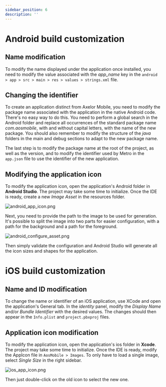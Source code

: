 ```yaml
---
sidebar_position: 6
description: ''
---
```


# Android build customization

## Name modification

To modify the name displayed under the application once installed, you need to modify the value associated with the _app_name_ key in the `android > app > src > main > res > values > strings.xml` file.

## Changing the identifier

To create an application distinct from Axelor Mobile, you need to modify the package name associated with the application in the native Android code. There's no easy way to do this. You need to perform a global search in the Android folder and replace all occurrences of the standard package name _com.aosmobile_, with and without capital letters, with the name of the new package. You should also remember to modify the structure of the _java_ folders in the main and debug sections to adapt to the new package name.

The last step is to modify the package name at the root of the project, as well as the version, and to modify the identifier used by Metro in the `app.json` file to use the identifier of the new application.

## Modifying the application icon

To modify the application icon, open the application's Android folder in **Android Studio**. The project may take some time to initialize. Once the IDE is ready, create a new _Image Asset_ in the resources folder.

![android_app_icon.png](/img/en/android_app_icon.png)

Next, you need to provide the path to the image to be used for generation. It's possible to split the image into two parts for easier configuration, with a path for the background and a path for the foreground.

![android_configure_asset.png](/img/en/android_configure_asset.png)

Then simply validate the configuration and Android Studio will generate all the icon sizes and shapes for the application.

# iOS build customization

## Name and ID modification

To change the name or identifier of an iOS application, use XCode and open the application's General tab. In the _identity_ panel, modify the _Display Name_ and/or _Bundle Identifier_ with the desired values. The changes should then appear in the `Info.plist` and `project.pbxproj` files.

## Application icon modification

To modify the application icon, open the application's ios folder in **Xcode**. The project may take some time to initialize. Once the IDE is ready, modify the AppIcon file in `AosMobile > Images`. To only have to load a single image, select _Single Size_ in the right sidebar.

![ios_app_icon.png](/img/en/ios_app_icon.png)

Then just double-click on the old icon to select the new one.
